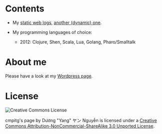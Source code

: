 

# Contents

* My [static web logs](Web_Logs.html), [another (dynamic) one](https://cmpitg.wordpress.com).
* My programming languages of choice:

  - 2012: Clojure, Shen, Scala, Lua, Golang, Pharo/Smalltalk

# About me

Please have a look at my [Wordpress page](https://cmpitg.wordpress.com/about).

# License

![Creative Commons License][CC_BY-NC-SA_Image]

[CC_BY-NC-SA_Image]: http://i.creativecommons.org/l/by-nc-sa/3.0/88x31.png "license"

<div><span xmlns:dct="http://purl.org/dc/terms/" href="http://purl.org/dc/dcmitype/Text" property="dct:title" rel="dct:type">cmpitg&#39;s page</span> by <span xmlns:cc="http://creativecommons.org/ns#" property="cc:attributionName">Dương &#34;Yang&#34; ヤン Nguyễn</span> is licensed under a <a rel="license" href="http://creativecommons.org/licenses/by-nc-sa/3.0/">Creative Commons Attribution-NonCommercial-ShareAlike 3.0 Unported License</a>.</div>
